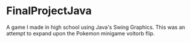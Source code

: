 # FinalProjectJava
A game I made in high school using Java's Swing Graphics.  This was an attempt to expand upon the Pokemon minigame voltorb flip.
